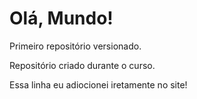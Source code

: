 # Olá, Mundo!
 Primeiro repositório versionado.

Repositório criado durante o curso.

Essa linha eu adiocionei iretamente no site!
